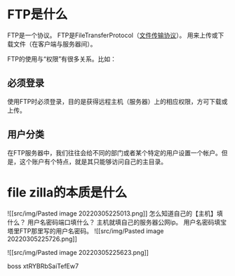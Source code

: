 # FTP是什么
FTP是一个协议。
FTP是FileTransferProtocol（[文件传输协议](https://baike.baidu.com/item/%E6%96%87%E4%BB%B6%E4%BC%A0%E8%BE%93%E5%8D%8F%E8%AE%AE/1874113)）。
用来上传或下载文件（在客户端与服务器间）。

FTP的使用与“权限”有很多关系。比如：
## 必须登录
使用FTP时必须登录，目的是获得远程主机（服务器）上的相应权限，方可下载或上传。

## 用户分类
在FTP服务器中，我们往往会给不同的部门或者某个特定的用户设置一个帐户。但是，这个账户有个特点，就是其只能够访问自己的主目录。

# file zilla的本质是什么
![[src/img/Pasted image 20220305225013.png]]
怎么知道自己的【主机】填什么？ 用户名密码端口填什么？
主机就填自己的服务器公网ip。
用户名密码填宝塔里FTP那里写的用户名密码。
![[src/img/Pasted image 20220305225726.png]]

![[src/img/Pasted image 20220305225623.png]]


boss
xtRYBRbSaiTefEw7